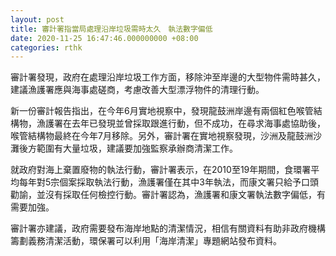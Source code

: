 ```yaml
---
layout: post
title: 審計署指當局處理沿岸垃圾需時太久　執法數字偏低
date: 2020-11-25 16:47:46.000000000 +08:00
categories: rthk
---
```


審計署發現，政府在處理沿岸垃圾工作方面，移除沖至岸邊的大型物件需時甚久，建議漁護署應與海事處磋商，考慮改善大型漂浮物件的清理行動。

新一份審計報告指出，在今年6月實地視察中，發現龍鼓洲岸邊有兩個紅色喉管結構物，漁護署在去年已發現並曾採取跟進行動，但不成功，在尋求海事處協助後，喉管結構物最終在今年7月移除。另外，審計署在實地視察發現，沙洲及龍鼓洲沙灘後方範圍有大量垃圾，建議要加強監察承辦商清潔工作。

就政府對海上棄置廢物的執法行動，審計署表示，在2010至19年期間，食環署平均每年對5宗個案採取執法行動，漁護署僅在其中3年執法，而康文署只給予口頭勸諭，並沒有採取任何檢控行動。審計署認為，漁護署和康文署執法數字偏低，有需要加強。

審計署亦建議，政府需要發布海岸地點的清潔情況，相信有關資料有助非政府機構籌劃義務清潔活動，環保署可以利用「海岸清潔」專題網站發布資料。

